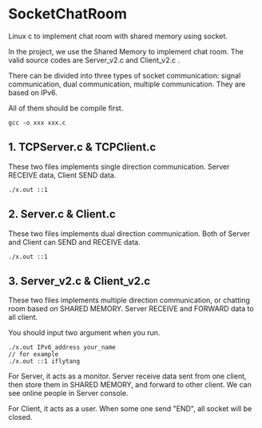 # SocketChatRoom
Linux c to implement chat room with shared memory using socket.

In the project, we use the Shared Memory to implement chat room. The valid source codes are Server_v2.c and Client_v2.c .

There can be divided into three types of socket communication: signal communication, dual communication, multiple communication.
They are based on IPv6.

All of them should be compile first.
```apple js
gcc -o xxx xxx.c
```
## 1. TCPServer.c & TCPClient.c
These two files implements single direction communication.
Server RECEIVE data, Client SEND data.
```apple js
./x.out ::1
```
## 2. Server.c & Client.c
These two files implements dual direction communication.
Both of Server and Client can SEND and RECEIVE data.
```apple js
./x.out ::1
```
## 3. Server_v2.c & Client_v2.c
These two files implements multiple direction communication, or chatting room based on SHARED MEMORY.
Server RECEIVE and FORWARD data to all client.

You should input two argument when you run.
```apple js
./x.out IPv6_address your_name
// for example
./x.out ::1 iflytang
```
For Server, it acts as a monitor. Server receive data sent from one client, then store them in SHARED MEMORY, and forward to other client.
We can see online people in Server console.

For Client, it acts as a user. When some one send "END", all socket will be closed.

